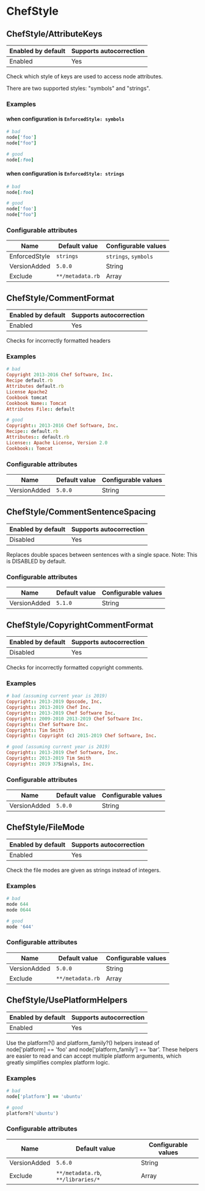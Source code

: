 # ChefStyle

## ChefStyle/AttributeKeys

Enabled by default | Supports autocorrection
--- | ---
Enabled | Yes

Check which style of keys are used to access node attributes.

There are two supported styles: "symbols" and "strings".

### Examples

#### when configuration is `EnforcedStyle: symbols`

```ruby
# bad
node['foo']
node["foo"]

# good
node[:foo]
```
#### when configuration is `EnforcedStyle: strings`

```ruby
# bad
node[:foo]

# good
node['foo']
node["foo"]
```

### Configurable attributes

Name | Default value | Configurable values
--- | --- | ---
EnforcedStyle | `strings` | `strings`, `symbols`
VersionAdded | `5.0.0` | String
Exclude | `**/metadata.rb` | Array

## ChefStyle/CommentFormat

Enabled by default | Supports autocorrection
--- | ---
Enabled | Yes

Checks for incorrectly formatted headers

### Examples

```ruby
# bad
Copyright 2013-2016 Chef Software, Inc.
Recipe default.rb
Attributes default.rb
License Apache2
Cookbook tomcat
Cookbook Name:: Tomcat
Attributes File:: default

# good
Copyright:: 2013-2016 Chef Software, Inc.
Recipe:: default.rb
Attributes:: default.rb
License:: Apache License, Version 2.0
Cookbook:: Tomcat
```

### Configurable attributes

Name | Default value | Configurable values
--- | --- | ---
VersionAdded | `5.0.0` | String

## ChefStyle/CommentSentenceSpacing

Enabled by default | Supports autocorrection
--- | ---
Disabled | Yes

Replaces double spaces between sentences with a single space.
Note: This is DISABLED by default.

### Configurable attributes

Name | Default value | Configurable values
--- | --- | ---
VersionAdded | `5.1.0` | String

## ChefStyle/CopyrightCommentFormat

Enabled by default | Supports autocorrection
--- | ---
Disabled | Yes

Checks for incorrectly formatted copyright comments.

### Examples

```ruby
# bad (assuming current year is 2019)
Copyright:: 2013-2019 Opscode, Inc.
Copyright:: 2013-2019 Chef Inc.
Copyright:: 2013-2019 Chef Software Inc.
Copyright:: 2009-2010 2013-2019 Chef Software Inc.
Copyright:: Chef Software Inc.
Copyright:: Tim Smith
Copyright:: Copyright (c) 2015-2019 Chef Software, Inc.

# good (assuming current year is 2019)
Copyright:: 2013-2019 Chef Software, Inc.
Copyright:: 2013-2019 Tim Smith
Copyright:: 2019 37Signals, Inc.
```

### Configurable attributes

Name | Default value | Configurable values
--- | --- | ---
VersionAdded | `5.0.0` | String

## ChefStyle/FileMode

Enabled by default | Supports autocorrection
--- | ---
Enabled | Yes

Check the file modes are given as strings instead of integers.

### Examples

```ruby
# bad
mode 644
mode 0644

# good
mode '644'
```

### Configurable attributes

Name | Default value | Configurable values
--- | --- | ---
VersionAdded | `5.0.0` | String
Exclude | `**/metadata.rb` | Array

## ChefStyle/UsePlatformHelpers

Enabled by default | Supports autocorrection
--- | ---
Enabled | Yes

Use the platform?() and platform_family?() helpers instead of node['platform] == 'foo'
and node['platform_family'] == 'bar'. These helpers are easier to read and can accept multiple
platform arguments, which greatly simplifies complex platform logic.

### Examples

```ruby
# bad
node['platform'] == 'ubuntu'

# good
platform?('ubuntu')
```

### Configurable attributes

Name | Default value | Configurable values
--- | --- | ---
VersionAdded | `5.6.0` | String
Exclude | `**/metadata.rb`, `**/libraries/*` | Array
